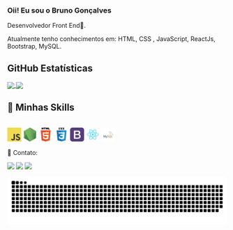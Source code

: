 ### Oii! Eu sou o Bruno Gonçalves
Desenvolvedor Front End👋.

Atualmente tenho conhecimentos em: HTML, CSS , JavaScript, ReactJs, Bootstrap, MySQL.


## **GitHub Estatísticas**
<div>
  
<a href="https://github.com/brunolimasilva">
 <img align="center" src="https://github-readme-stats.vercel.app/api?username=brunolimasilva&show_icons=true&theme=winter&line_height=27""/>
</a>  
  
<a href="https://github.com/brunolimasilva">
  <img align="center" src="https://github-readme-stats.vercel.app/api/top-langs/?username=brunolimasilva&theme=winter&hide_langs_below=1" />
</a>
</div>

## 🚀 Minhas Skills


<div style="display: inline_block"><br>
  <code><img height="32" src="https://raw.githubusercontent.com/github/explore/80688e429a7d4ef2fca1e82350fe8e3517d3494d/topics/javascript/javascript.png"   alt="Javascript"/></code>
  <code><img height="32" src="https://raw.githubusercontent.com/github/explore/80688e429a7d4ef2fca1e82350fe8e3517d3494d/topics/nodejs/nodejs.png" alt="Nodejs"/></code>
  <code><img height="32" src="https://raw.githubusercontent.com/github/explore/80688e429a7d4ef2fca1e82350fe8e3517d3494d/topics/html/html.png" alt="HTML5"/></code>
  <code><img height="32" src="https://raw.githubusercontent.com/github/explore/80688e429a7d4ef2fca1e82350fe8e3517d3494d/topics/css/css.png" alt="CSS"/></code>
  <code><img height="32" src="https://raw.githubusercontent.com/github/explore/80688e429a7d4ef2fca1e82350fe8e3517d3494d/topics/bootstrap/bootstrap.png"   alt="Bootstrap"/></code>
  <code><img height="32" src="https://raw.githubusercontent.com/github/explore/80688e429a7d4ef2fca1e82350fe8e3517d3494d/topics/react/react.png" alt="React"/></code>
  <code><img height="32" src="https://raw.githubusercontent.com/github/explore/80688e429a7d4ef2fca1e82350fe8e3517d3494d/topics/mysql/mysql.png" alt="MySQL"/></code>
</div>


💬 Contato: 


<div>
   <a href = "mailto:blimasilva0@gmail.com"><img src="https://img.shields.io/badge/Gmail-D14836?style=for-the-badge&logo=gmail&logoColor=white" target="_blank"></a>
   <a href="https://www.linkedin.com/in/bruno-gon%C3%A7alves-de-lima-silva-b00b46175/" target="_blank"><img src="https://img.shields.io/badge/-LinkedIn-%230077B5?style=for-the-badge&logo=linkedin&logoColor=white" target="_blank"></a> 
   <a href="https://www.instagram.com/bruno.ggoncalves/?hl=pt-br" target="_blank"><img src="https://img.shields.io/badge/-Instagram-%23E4405F?style=for-the-badge&logo=instagram&logoColor=white" target="_blank"></a>
      
   ![Snake animation](https://github.com/brunolimasilva/brunolimasilva/blob/output/github-contribution-grid-snake.svg)   
</div>
 
 

